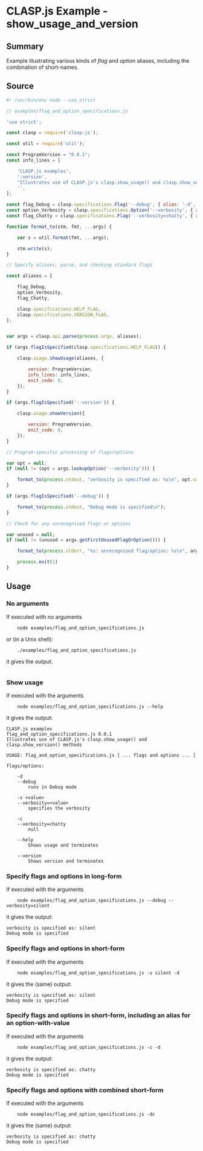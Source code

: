 # CLASP.js Example - **show_usage_and_version** <!-- omit in toc -->

## Summary

Example illustrating various kinds of *flag* and *option* aliases, including the combination of short-names.

## Source

```javascript
#! /usr/bin/env node --use_strict

// examples/flag_and_option_specifications.js

'use strict';

const clasp = require('clasp-js');

const util = require('util');

const ProgramVersion = "0.0.1";
const info_lines = [

	'CLASP.js examples',
	':version',
	"Illustrates use of CLASP.js's clasp.show_usage() and clasp.show_version() methods",
	'',
];

const flag_Debug = clasp.specifications.Flag('--debug', { alias: '-d', help: 'runs in Debug mode' });
const option_Verbosity = clasp.specifications.Option('--verbosity', { alias: '-v', help: 'specifies the verbosity', values: [ 'terse', 'quiet', 'silent', 'chatty' ]});
const flag_Chatty = clasp.specifications.Flag('--verbosity=chatty', { alias: '-c' });

function format_to(stm, fmt, ...args) {

	var s = util.format(fmt, ...args);

	stm.write(s);
}

// Specify aliases, parse, and checking standard flags

const aliases = [

	flag_Debug,
	option_Verbosity,
	flag_Chatty,

	clasp.specifications.HELP_FLAG,
	clasp.specifications.VERSION_FLAG,
];


var args = clasp.api.parse(process.argv, aliases);

if (args.flagIsSpecified(clasp.specifications.HELP_FLAG)) {

	clasp.usage.showUsage(aliases, {

		version: ProgramVersion,
		info_lines: info_lines,
		exit_code: 0,
	});
}

if (args.flagIsSpecified('--version')) {

	clasp.usage.showVersion({

		version: ProgramVersion,
		exit_code: 0,
	});
}

// Program-specific processing of flags/options

var opt = null;
if (null != (opt = args.lookupOption('--verbosity'))) {

	format_to(process.stdout, "verbosity is specified as: %s\n", opt.value);
}

if (args.flagIsSpecified('--debug')) {

	format_to(process.stdout, "Debug mode is specified\n");
}

// Check for any unrecognised flags or options

var unused = null;
if (null != (unused = args.getFirstUnusedFlagOrOption())) {

	format_to(process.stderr, "%s: unrecognised flag/option: %s\n", args.program_name, unused.name);

	process.exit(1)
}
```

## Usage

### No arguments

If executed with no arguments

```
    node examples/flag_and_option_specifications.js
```

or (in a Unix shell):

```
    ./examples/flag_and_option_specifications.js
```

it gives the output:

```
```

### Show usage

If executed with the arguments

```
    node examples/flag_and_option_specifications.js --help
```

it gives the output:

```
CLASP.js examples
flag_and_option_specifications.js 0.0.1
Illustrates use of CLASP.js's clasp.show_usage() and clasp.show_version() methods

USAGE: flag_and_option_specifications.js [ ... flags and options ... ]

flags/options:

	-d
	--debug
		runs in Debug mode

	-v <value>
	--verbosity=<value>
		specifies the verbosity

	-c
	--verbosity=chatty
		null

	--help
		Shows usage and terminates

	--version
		Shows version and terminates
```

### Specify flags and options in long-form

If executed with the arguments

```
    node examples/flag_and_option_specifications.js --debug --verbosity=silent
```

it gives the output:

```
verbosity is specified as: silent
Debug mode is specified
```

### Specify flags and options in short-form

If executed with the arguments

```
    node examples/flag_and_option_specifications.js -v silent -d
```

it gives the (same) output:

```
verbosity is specified as: silent
Debug mode is specified
```

### Specify flags and options in short-form, including an alias for an option-with-value

If executed with the arguments

```
    node examples/flag_and_option_specifications.js -c -d
```

it gives the output:

```
verbosity is specified as: chatty
Debug mode is specified
```

### Specify flags and options with combined short-form

If executed with the arguments

```
    node examples/flag_and_option_specifications.js -dc
```

it gives the (same) output:

```
verbosity is specified as: chatty
Debug mode is specified
```


<!-- ########################### end of file ########################### -->

